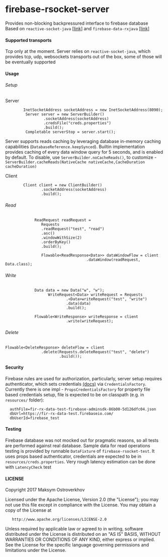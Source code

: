 # firebase-rsocket-server

Provides non-blocking backpressured interface to firebase database    
Based on `reactive-socket-java` [[link]](https://github.com/ReactiveSocket/reactivesocket-java) and `firebase-data-rxjava` [[link]](https://github.com/mostroverkhov/firebase-data-rxjava)    
#### Supported transports   
Tcp only at the moment. Server relies on `reactive-socket-java`, which provides
tcp, udp, websockets transports out of the box, some of those will be eventually 
supported   

#### Usage
###### Setup
Server
```
        InetSocketAddress socketAddress = new InetSocketAddress(8090);
         Server server = new ServerBuilder()
                 .socketAddress(socketAddress)
                 .credsFile("creds.properties")
                 .build();
         Completable serverStop = server.start();
```

Server supports reads caching by leveraging database in-memory caching capabilities (`DatabaseReference.keepSynced`).
Builtin implementation provides caching of every data window query for
5 seconds, and is enabled by default. To disable, use `ServerBuilder.noCacheReads()`, to customize - 
`ServerBuilder.cacheReads(NativeCache nativeCache,CacheDuration cacheDuration)`

Client
```
        Client client = new ClientBuilder()
                .socketAddress(socketAddress)
                .build();  
```
###### Read
 
 ```
              ReadRequest readRequest =
                 Requests
                 .readRequest("test", "read")
                 .asc()
                 .windowWithSize(2)
                 .orderByKey()
                 .build();
                 
                 Flowable<ReadResponse<Data>> dataWindowFlow = client
                                     .dataWindow(readRequest, Data.class);
 ```
###### Write
```
             Data data = new Data("w", "w");
                   WriteRequest<Data> writeRequest = Requests
                           .<Data>writeRequest("test", "write")
                           .data(data)
                           .build();
           
             Flowable<WriteResponse> writeResponse = client
                           .write(writeRequest);
 ```
 ###### Delete
 ```
 Flowable<DeleteResponse> deleteFlow = client
                 .delete(Requests.deleteRequest("test", "delete")
                         .build());
 ```
#### Security
Firebase rules are used for authorization, particularly, server setup requires authenticator, which
sets credentials [(docs)](https://firebase.google.com/docs/database/admin/start) via `CredentialsFactory`.
 Currently there is one impl - `PropsCredentialsFactory` for property file based credentials setup, file is
 expected to be on classpath (e.g. in `resources/` folder):
 ```
   authFile=fir-rx-data-test-firebase-adminsdk-86b00-5d126dfc04.json
   dbUrl=https://fir-rx-data-test.firebaseio.com/
   dbUserId=firebase_test 
 ```
#### Testing
Firebase database was not mocked out for pragmatic reasons, so all tests are performed against
 real database. Sample data for read operations testing is provided by runnable `DataFixture` of `firebase-rsocket-test`. It uses props based authenticator,
 credentials are expected to be in `resources/creds.properties`. Very rough latency estimation can be done with
 `LatencyCheck` test
   
#### LICENSE
Copyright 2017 Maksym Ostroverkhov

   Licensed under the Apache License, Version 2.0 (the "License");
   you may not use this file except in compliance with the License.
   You may obtain a copy of the License at

       http://www.apache.org/licenses/LICENSE-2.0

   Unless required by applicable law or agreed to in writing, software
   distributed under the License is distributed on an "AS IS" BASIS,
   WITHOUT WARRANTIES OR CONDITIONS OF ANY KIND, either express or implied.
   See the License for the specific language governing permissions and
   limitations under the License.
